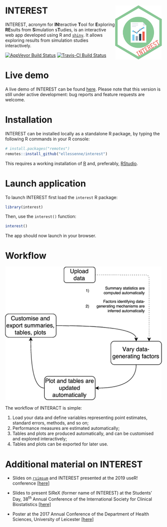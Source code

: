 
<!-- README.md is generated from README.Rmd. Please edit that file -->

# INTEREST <img src="man/figures/hex.png" width = "150" align="right" />

INTEREST, acronym for **IN**teractive **T**ool for **E**xploring
**RE**sults from **S**imulation s**T**udies, is an interactive web app
developed using R and [`shiny`](https://shiny.rstudio.com/). It allows
exploring results from simulation studies interactively.

<!-- badges: start -->

[![AppVeyor Build
Status](https://ci.appveyor.com/api/projects/status/github/ellessenne/interest?branch=master&svg=true)](https://ci.appveyor.com/project/ellessenne/interest)
[![Travis-CI Build
Status](https://travis-ci.org/ellessenne/interest.svg?branch=master)](https://travis-ci.org/ellessenne/interest)
<!-- badges: end -->

# Live demo

A live demo of INTEREST can be found
[here](https://interest.shinyapps.io/interest/). Please note that this
version is still under active development: bug reports and feature
requests are welcome.

# Installation

INTEREST can be installed locally as a standalone R package, by typing
the following R commands in your R console:

``` r
# install.packages("remotes")
remotes::install_github("ellessenne/interest")
```

This requires a working installation of [R](https://www.r-project.org/)
and, preferably, [RStudio](https://www.rstudio.com/).

# Launch application

To launch INTEREST first load the `interest` R package:

``` r
library(interest)
```

Then, use the `interest()` function:

``` r
interest()
```

The app should now launch in your browser.

# Workflow

![](README_files/sirex-workflow.png)

The workflow of INTERACT is simple:

1.  Load your data and define variables representing point estimates,
    standard errors, methods, and so on;
2.  Performance measures are estimated automatically;
3.  Tables and plots are produced automatically, and can be customised
    and explored interactively;
4.  Tables and plots can be exported for later use.

# Additional material on INTEREST

  - Slides on [`rsimsum`](https://ellessenne.github.io/rsimsum/) and
    INTEREST presented at the 2019 useR\! conference
    [\[here\]](https://github.com/ellessenne/rsimsum/blob/master/inst/Talks/ag-useR-2019.pdf)

  - Slides to present SiReX (former name of INTEREST) at the Students’
    Day, 38<sup>th</sup> Annual Conference of the International Society
    for Clinical Biostatistics
    [\[here\]](README_files/iscb38_slides.pdf)

  - Poster at the 2017 Annual Conference of the Department of Health
    Sciences, University of Leicester
    [\[here\]](README_files/hs_poster.pdf)
